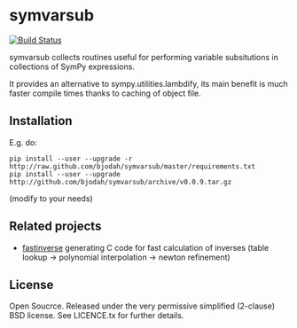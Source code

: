 symvarsub
=========
[![Build Status](https://travis-ci.org/bjodah/symvarsub.png?branch=master)](
https://travis-ci.org/bjodah/symvarsub)

symvarsub collects routines useful for performing variable
subsitutions in collections of SymPy expressions. 

It provides an alternative to sympy.utilities.lambdify, its main
benefit is much faster compile times thanks to caching of object file.

Installation
------------
E.g. do:

    pip install --user --upgrade -r http://raw.github.com/bjodah/symvarsub/master/requirements.txt
    pip install --user --upgrade http://github.com/bjodah/symvarsub/archive/v0.0.9.tar.gz

(modify to your needs)

Related projects
----------------
* [fastinverse](http://github.com/bjodah/fastinverse) generating C code for fast calculation of inverses (table lookup -> polynomial interpolation -> newton refinement)

## License
Open Soucrce. Released under the very permissive simplified (2-clause) BSD license. See LICENCE.tx for further details.
